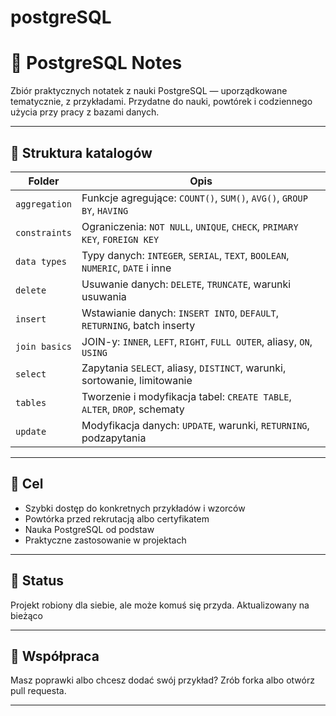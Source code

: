 # postgreSQL

# 🐘 PostgreSQL Notes

Zbiór praktycznych notatek z nauki PostgreSQL — uporządkowane tematycznie, z przykładami. Przydatne do nauki, powtórek i codziennego użycia przy pracy z bazami danych.

---

## 📂 Struktura katalogów

| Folder | Opis |
|----------------|------|
| `aggregation` | Funkcje agregujące: `COUNT()`, `SUM()`, `AVG()`, `GROUP BY`, `HAVING` |
| `constraints` | Ograniczenia: `NOT NULL`, `UNIQUE`, `CHECK`, `PRIMARY KEY`, `FOREIGN KEY` |
| `data types` | Typy danych: `INTEGER`, `SERIAL`, `TEXT`, `BOOLEAN`, `NUMERIC`, `DATE` i inne |
| `delete` | Usuwanie danych: `DELETE`, `TRUNCATE`, warunki usuwania |
| `insert` | Wstawianie danych: `INSERT INTO`, `DEFAULT`, `RETURNING`, batch inserty |
| `join basics` | JOIN-y: `INNER`, `LEFT`, `RIGHT`, `FULL OUTER`, aliasy, `ON`, `USING` |
| `select` | Zapytania `SELECT`, aliasy, `DISTINCT`, warunki, sortowanie, limitowanie |
| `tables` | Tworzenie i modyfikacja tabel: `CREATE TABLE`, `ALTER`, `DROP`, schematy |
| `update` | Modyfikacja danych: `UPDATE`, warunki, `RETURNING`, podzapytania |

---

## 🧠 Cel

- Szybki dostęp do konkretnych przykładów i wzorców
- Powtórka przed rekrutacją albo certyfikatem
- Nauka PostgreSQL od podstaw
- Praktyczne zastosowanie w projektach

---

## 📌 Status

Projekt robiony dla siebie, ale może komuś się przyda.
Aktualizowany na bieżąco

---

## 🤝 Współpraca

Masz poprawki albo chcesz dodać swój przykład?
Zrób forka albo otwórz pull requesta.

---
